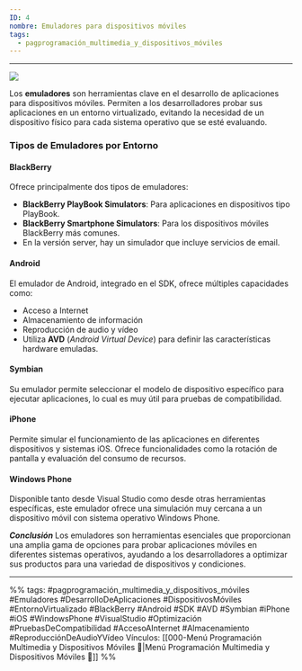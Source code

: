 ```yaml
---
ID: 4
nombre: Emuladores para dispositivos móviles
tags:
  - pagprogramación_multimedia_y_dispositivos_móviles
---
```

___
![](https://kroki.io/mermaid/svg/eNptkEFuAjEMRfc9xV_CijMwgkVVISFNRdfuxKUWiT1yMlRzrh6hF2uoYMRULPP-T_LsJBoS9U-Am5XFYpuGSMGcM3pywu7n-yyR83JZK8Cr9FYTc2y1mKv9UaCJ1J0adh-vANhHGhuz0wTaRF76T1O-orUGNwlT4VkLH73-DlZwRLt5mbJb7splBtcxUcdKSbgazaPDZn4egtjqLIFvvXZM70J6Z9CZ1-keOcj-Tr2Ox56kMLJcNub4GLQT--fxVrdrXxnzqwfJA9Wny8XnFy9ua9c)

Los **emuladores** son herramientas clave en el desarrollo de aplicaciones para dispositivos móviles. Permiten a los desarrolladores probar sus aplicaciones en un entorno virtualizado, evitando la necesidad de un dispositivo físico para cada sistema operativo que se esté evaluando.

### Tipos de Emuladores por Entorno

#### BlackBerry
Ofrece principalmente dos tipos de emuladores:
- **BlackBerry PlayBook Simulators**: Para aplicaciones en dispositivos tipo PlayBook.
- **BlackBerry Smartphone Simulators**: Para los dispositivos móviles BlackBerry más comunes.
- En la versión server, hay un simulador que incluye servicios de email.

#### Android
El emulador de Android, integrado en el SDK, ofrece múltiples capacidades como:
- Acceso a Internet
- Almacenamiento de información
- Reproducción de audio y vídeo
- Utiliza **AVD** (_Android Virtual Device_) para definir las características hardware emuladas.

#### Symbian
Su emulador permite seleccionar el modelo de dispositivo específico para ejecutar aplicaciones, lo cual es muy útil para pruebas de compatibilidad.

#### iPhone
Permite simular el funcionamiento de las aplicaciones en diferentes dispositivos y sistemas iOS. Ofrece funcionalidades como la rotación de pantalla y evaluación del consumo de recursos.

#### Windows Phone
Disponible tanto desde Visual Studio como desde otras herramientas específicas, este emulador ofrece una simulación muy cercana a un dispositivo móvil con sistema operativo Windows Phone.

***Conclusión***
Los emuladores son herramientas esenciales que proporcionan una amplia gama de opciones para probar aplicaciones móviles en diferentes sistemas operativos, ayudando a los desarrolladores a optimizar sus productos para una variedad de dispositivos y condiciones.

___
%%
tags: #pagprogramación_multimedia_y_dispositivos_móviles #Emuladores #DesarrolloDeAplicaciones #DispositivosMóviles #EntornoVirtualizado #BlackBerry #Android #SDK #AVD #Symbian #iPhone #iOS #WindowsPhone #VisualStudio #Optimización #PruebasDeCompatibilidad #AccesoAInternet #Almacenamiento #ReproducciónDeAudioYVídeo
Vínculos:  [[000-Menú Programación Multimedia y Dispositivos Móviles 📃|Menú Programación Multimedia y Dispositivos Móviles 📃]]
%%